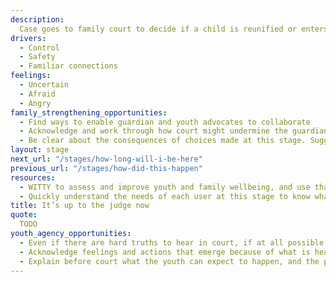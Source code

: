 ```yaml
---
description:
  Case goes to family court to decide if a child is reunified or enters foster care.
drivers:
  - Control
  - Safety
  - Familiar connections
feelings:
  - Uncertain
  - Afraid
  - Angry
family_strengthening_opportunities:
  - Find ways to enable guardian and youth advocates to collaborate
  - Acknowledge and work through how court might undermine the guardians’ authority in the youth’s life
  - Be clear about the consequences of choices made at this stage. Suggest recommended actions AND explain what will likely happen if the family chooses to follow recommendations and if they do not.
layout: stage
next_url: "/stages/how-long-will-i-be-here"
previous_url: "/stages/how-did-this-happen"
resources:
  - WITTY to assess and improve youth and family wellbeing, and use that to inform referrals and community services provided
  - Quickly understand the needs of each user at this stage to know what specific services are needed
title: It’s up to the judge now
quote:
  TODO
youth_agency_opportunities:
  - Even if there are hard truths to hear in court, if at all possible it’s best for the child to be present
  - Acknowledge feelings and actions that emerge because of what is heard in court
  - Explain before court what the youth can expect to happen, and the possible outcomes
---
```

